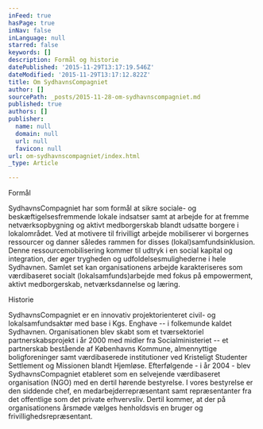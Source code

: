 ```yaml
---
inFeed: true
hasPage: true
inNav: false
inLanguage: null
starred: false
keywords: []
description: Formål og historie
datePublished: '2015-11-29T13:17:19.546Z'
dateModified: '2015-11-29T13:17:12.822Z'
title: Om SydhavnsCompagniet
author: []
sourcePath: _posts/2015-11-28-om-sydhavnscompagniet.md
published: true
authors: []
publisher:
  name: null
  domain: null
  url: null
  favicon: null
url: om-sydhavnscompagniet/index.html
_type: Article

---
```

Formål

SydhavnsCompagniet har som formål at sikre sociale- og beskæftigelsesfremmende lokale indsatser samt at arbejde for at fremme netværksopbygning og aktivt medborgerskab blandt udsatte borgere i lokalområdet. Ved at motivere til frivilligt arbejde mobiliserer vi borgernes ressourcer og danner således rammen for disses (lokal)samfundsinklusion. Denne ressourcemobilisering kommer til udtryk i en social kapital og integration, der øger trygheden og udfoldelsesmulighederne i hele Sydhavnen. Samlet set kan organisationens arbejde karakteriseres som værdibaseret socialt (lokalsamfunds)arbejde med fokus på empowerment, aktivt medborgerskab, netværksdannelse og læring.

Historie

SydhavnsCompagniet er en innovativ projektorienteret civil- og lokalsamfundsaktør med base i Kgs. Enghave -- i folkemunde kaldet Sydhavnen. Organisationen blev skabt som et tværsektoriel partnerskabsprojekt i år 2000 med midler fra Socialministeriet -- et partnerskab bestående af Københavns Kommune, almennyttige boligforeninger samt værdibaserede institutioner ved Kristeligt Studenter Settlement og Missionen blandt Hjemløse. Efterfølgende - i år 2004 - blev SydhavnsCompagniet etableret som en selvejende værdibaseret organisation (NGO) med en dertil hørende bestyrelse. I vores bestyrelse er den siddende chef, en medarbejderrepræsentant samt repræsentanter fra det offentlige som det private erhvervsliv. Dertil kommer, at der på organisationens årsmøde vælges henholdsvis en bruger og frivillighedsrepræsentant.